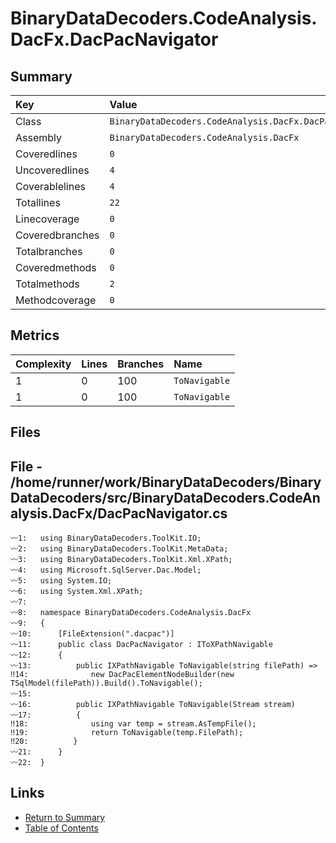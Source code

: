 ﻿# BinaryDataDecoders.CodeAnalysis.DacFx.DacPacNavigator

## Summary

| Key             | Value                                                   |
| :-------------- | :------------------------------------------------------ |
| Class           | `BinaryDataDecoders.CodeAnalysis.DacFx.DacPacNavigator` |
| Assembly        | `BinaryDataDecoders.CodeAnalysis.DacFx`                 |
| Coveredlines    | `0`                                                     |
| Uncoveredlines  | `4`                                                     |
| Coverablelines  | `4`                                                     |
| Totallines      | `22`                                                    |
| Linecoverage    | `0`                                                     |
| Coveredbranches | `0`                                                     |
| Totalbranches   | `0`                                                     |
| Coveredmethods  | `0`                                                     |
| Totalmethods    | `2`                                                     |
| Methodcoverage  | `0`                                                     |

## Metrics

| Complexity | Lines | Branches | Name          |
| :--------- | :---- | :------- | :------------ |
| 1          | 0     | 100      | `ToNavigable` |
| 1          | 0     | 100      | `ToNavigable` |

## Files

## File - /home/runner/work/BinaryDataDecoders/BinaryDataDecoders/src/BinaryDataDecoders.CodeAnalysis.DacFx/DacPacNavigator.cs

```CSharp
〰1:   using BinaryDataDecoders.ToolKit.IO;
〰2:   using BinaryDataDecoders.ToolKit.MetaData;
〰3:   using BinaryDataDecoders.ToolKit.Xml.XPath;
〰4:   using Microsoft.SqlServer.Dac.Model;
〰5:   using System.IO;
〰6:   using System.Xml.XPath;
〰7:   
〰8:   namespace BinaryDataDecoders.CodeAnalysis.DacFx
〰9:   {
〰10:      [FileExtension(".dacpac")]
〰11:      public class DacPacNavigator : IToXPathNavigable
〰12:      {
〰13:          public IXPathNavigable ToNavigable(string filePath) =>
‼14:              new DacPacElementNodeBuilder(new TSqlModel(filePath)).Build().ToNavigable();
〰15:  
〰16:          public IXPathNavigable ToNavigable(Stream stream)
〰17:          {
‼18:              using var temp = stream.AsTempFile();
‼19:              return ToNavigable(temp.FilePath);
‼20:          }
〰21:      }
〰22:  }
```

## Links

* [Return to Summary](Summary.md)
* [Table of Contents](../TOC.md)

